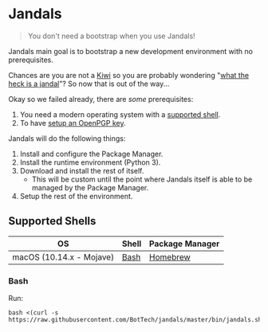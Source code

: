 # Jandals

> You don't need a bootstrap when you use Jandals!

Jandals main goal is to bootstrap a new development environment with no prerequisites.

Chances are you are not a [Kiwi] so you are probably wondering "[what the heck is a jandal]"? So now that is out of the way...

Okay so we failed already, there are _some_ prerequisites:
1. You need a modern operating system with a [supported shell](#supported-shells).
1. To have [setup an OpenPGP key](docs/OpenPGP.md).

Jandals will do the following things:
1. Install and configure the Package Manager.
1. Install the runtime environment (Python 3).
1. Download and install the rest of itself.
   - This will be custom until the point where Jandals itself is able to be managed by the Package Manager.
1. Setup the rest of the environment.

## Supported Shells

| OS | Shell | Package Manager |
|----|-------|-----------------|
| macOS (10.14.x - Mojave) | [Bash](#bash) | [Homebrew] |

### Bash

Run:
```
bash <(curl -s https://raw.githubusercontent.com/BotTech/jandals/master/bin/jandals.sh)
```


[homebrew]: https://brew.sh/
[kiwi]: https://en.wikipedia.org/wiki/Kiwi_(people)
[what the heck is a jandal]: https://en.wikipedia.org/wiki/Flip-flops#Etymology

